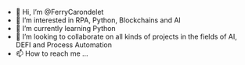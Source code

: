- 👋 Hi, I’m @FerryCarondelet
- 👀 I’m interested in RPA, Python, Blockchains and AI
- 🌱 I’m currently learning Python
- 💞️ I’m looking to collaborate on all kinds of projects in the fields of AI, DEFI and Process Automation
- 📫 How to reach me ...

<!---
FerryCarondelet/FerryCarondelet is a ✨ special ✨ repository because its `README.md` (this file) appears on your GitHub profile.
You can click the Preview link to take a look at your changes.
--->
